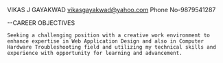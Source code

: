VIKAS J GAYAKWAD
vikasgayakwad@yahoo.com
Phone No-9879541287

--CAREER OBJECTIVES

	Seeking a challenging position with a creative work environment to enhance expertise in Web Application Design and also in Computer Hardware Troubleshooting field and utilizing my technical skills and experience with opportunity for learning and advancement.

